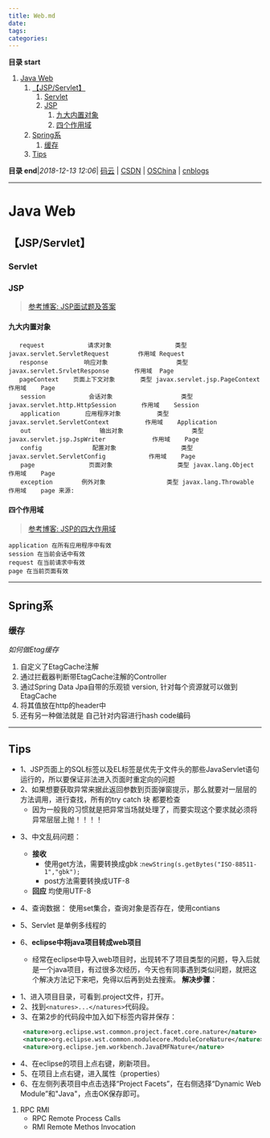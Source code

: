 ```yaml
---
title: Web.md
date: 
tags: 
categories: 
---
```


**目录 start**
 
1. [Java Web](#java-web)
    1. [【JSP/Servlet】](#jspservlet)
        1. [Servlet](#servlet)
        1. [JSP](#jsp)
            1. [九大内置对象](#九大内置对象)
            1. [四个作用域](#四个作用域)
    1. [Spring系](#spring系)
        1. [缓存](#缓存)
    1. [Tips](#tips)

**目录 end**|_2018-12-13 12:06_| [码云](https://gitee.com/gin9) | [CSDN](http://blog.csdn.net/kcp606) | [OSChina](https://my.oschina.net/kcp1104) | [cnblogs](http://www.cnblogs.com/kuangcp)
****************************************
# Java Web
## 【JSP/Servlet】

### Servlet
### JSP
> [参考博客: JSP面试题及答案](http://www.cnblogs.com/iOS-mt/p/5717631.html)

#### 九大内置对象
```
   request            请求对象　                类型 javax.servlet.ServletRequest        作用域 Request
   response          响应对象                   类型 javax.servlet.SrvletResponse       作用域  Page
   pageContext    页面上下文对象       类型 javax.servlet.jsp.PageContext      作用域    Page
　　session            会话对象                   类型 javax.servlet.http.HttpSession       作用域    Session
　　application       应用程序对象          类型 javax.servlet.ServletContext          作用域    Application
　　out                   输出对象                   类型 javax.servlet.jsp.JspWriter             作用域    Page
　　config              配置对象                  类型 javax.servlet.ServletConfig            作用域    Page
　　page               页面对象                  类型 javax.lang.Object                            作用域    Page
　　exception        例外对象                 类型 javax.lang.Throwable                     作用域    page 来源: 
```
#### 四个作用域
> [参考博客: JSP的四大作用域](http://www.cnblogs.com/featherfly/p/3513656.html)
```
application 在所有应用程序中有效
session 在当前会话中有效
request 在当前请求中有效
page 在当前页面有效
```
**************************
## Spring系

### 缓存 

_如何做Etag缓存_
1. 自定义了EtagCache注解
2. 通过拦截器判断带EtagCache注解的Controller
3. 通过Spring Data Jpa自带的乐观锁 version, 针对每个资源就可以做到EtagCache
4. 将其值放在http的header中
5. 还有另一种做法就是 自己针对内容进行hash code编码

**************************** 
## Tips
- 1、JSP页面上的SQL标签以及EL标签是优先于文件头的那些JavaServlet语句运行的，所以要保证非法进入页面时重定向的问题
- 2、如果想要获取异常来据此返回参数到页面弹窗提示，那么就要对一层层的方法调用，进行查找，所有的try catch 块 都要检查
    - 因为一般我的习惯就是把异常当场就处理了，而要实现这个要求就必须将异常层层上抛！！！！
* 3、中文乱码问题：
    - **接收**
        - 使用get方法，需要转换成gbk :`newString(s.getBytes("ISO-88511-1","gbk");`
        - post方法需要转换成UTF-8
    - **回应** 均使用UTF-8

*  4、查询数据： 使用set集合，查询对象是否存在，使用contians
*  5、Servlet 是单例多线程的
*  6、**eclipse中将java项目转成web项目**
    *  经常在eclipse中导入web项目时，出现转不了项目类型的问题，导入后就是一个java项目，有过很多次经历，今天也有同事遇到类似问题，就把这个解决方法记下来吧，免得以后再到处去搜索。 
    **解决步骤**： 
  
-  1、进入项目目录，可看到.project文件，打开。 
-  2、找到`<natures>...</natures>`代码段。 
-  3、在第2步的代码段中加入如下标签内容并保存： 
 
``` xml
    <nature>org.eclipse.wst.common.project.facet.core.nature</nature>
    <nature>org.eclipse.wst.common.modulecore.ModuleCoreNature</nature> 
    <nature>org.eclipse.jem.workbench.JavaEMFNature</nature> 

``` 
- 4、在eclipse的项目上点右键，刷新项目。 
- 5、在项目上点右键，进入属性（properties） 
- 6、在左侧列表项目中点击选择“Project Facets”，在右侧选择“Dynamic Web Module”和"Java"，点击OK保存即可。


1. RPC RMI
    - RPC Remote Process Calls 
    - RMI Remote Methos Invocation 
